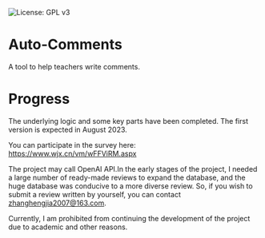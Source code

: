 ![License: GPL v3](https://img.shields.io/badge/License-GPLv3-blue.svg)
# Auto-Comments
A tool to help teachers write comments.


# Progress
The underlying logic and some key parts have been completed. The first version is expected in August 2023.


You can participate in the survey here: https://www.wjx.cn/vm/wFFViRM.aspx 


The project may call OpenAI API.In the early stages of the project, I needed a large number of ready-made reviews to expand the database, and the huge database was conducive to a more diverse review. So, if you wish to submit a review written by yourself, you can contact zhanghengjia2007@163.com.

Currently, I am prohibited from continuing the development of the project due to academic and other reasons.
